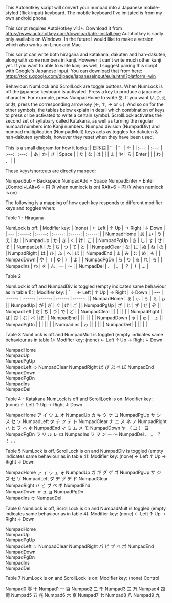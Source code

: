 This Autohotkey script will convert your numpad into a Japanese mobile-styled (flick input) keyboard. 
The mobile keyboard I've imitated is from my own android phone.

This script requires AutoHotkey v1.1+. Download it from https://www.autohotkey.com/download/ahk-install.exe
Autohotkey is sadly only available on Windows. In the future I would like to make a version which also works on Linux and Mac.

This script can write both hiragana and katakana, dakuten and han-dakuten, along with some numbers in kanji. However it can't write much other kanji yet.
If you want to able to write kanji as well, I suggest pairing this script with Google's Japanese Input. You can download that from here: 
https://tools.google.com/dlpage/japaneseinput/eula.html?platform=win

Behaviour: 
NumLock and ScrollLock are toggle buttons. When NumLock is off the japanese keyboard is activated. 
Press a key to produce a japanese character. For example, press NumpadHome to write あ. If you want い,う,え or お, 
press the corresponding arrow key (←, ↑, → or ↓). And so on for the other symbols, the tables below explain in detail 
which combination of keys to press or be activated to write a certain symbol.
ScrollLock activates the second set of syllabary called Katakana, as well as turning the regular numpad numbers into Kanji numbers.
Numpad division (NumpadDiv) and numpad multiplication (NumpadMult) keys acts as toggles for dakuten & han-dakuten symbols, 
however they reset when they have been used. 

This is a small diagram for how it looks:
| 日本語 | ゛ | ゜ | ← |
| :---: | :---: | :---: | :---: |
| あ | か | さ | Space |
| た | な | は |  |
| ま | や | ら | Enter |
|  | わ | 、 |  |
	  
These keys/shortcuts are directly mapped:

NumpadSub 		= Backspace
NumpadAdd 		= Space
NumpadEnter 		= Enter
LControl+LAlt+6		= 円 (¥ when numlock is on)
RAlt+6			= 円 (¥ when numlock is on)

The following is a mapping of how each key responds to different modifier keys and toggles when:

Table 1 - Hiragana

NumLock is off:
| Modifier key: | (none) | ← Left | ↑ Up | → Right | ↓ Down |
| --- | :-----: | :-----: | :-----: | :-----: | :-----: |
| NumpadHome | あ | い | う | え | お |
| NumpadUp | か | き | く | け | こ |
| NumpadPgUp | さ | し | す | せ | そ |
| NumpadLeft | た | ち | つ | て | と |
| NumpadClear | な | に | ぬ | ね | の |
| NumpadRight | は | ひ | ふ | へ | ほ |
| NumpadEnd | ま | み | む | め | も |
| NumpadDown | や | （ | ゆ | ） | よ |
| NumpadPgDn | ら | り | る | れ | ろ |
| NumpadIns | わ | を | ん | ー | 〜 |
| NumpadDel | 、 | 。 | ？ | ！ | … |


Table  2

NumLock is off and NumpadDiv is toggled (empty indicates same behaviour as in table 1):
| Modifier key: | ゛ | ← Left | ↑ Up | → Right | ↓ Down |
| --- | :-----: | :-----: | :-----: | :-----: | :-----: |
| NumpadHome | ぁ | ぃ | ぅ | ぇ | ぉ |
| NumpadUp | が | ぎ | ぐ | げ | ご |
| NumpadPgUp | ざ | じ | ず | ぜ | ぞ |
| NumpadLeft | だ | ぢ | づ | で | ど |
| NumpadClear |   |   |   |   |   |
| NumpadRight | ば | び | ぶ | べ | ぼ |
| NumpadEnd |   |   |   |   |   |
| NumpadDown | ゃ |   | ゅ |   | ょ |
| NumpadPgDn |   |   |   |   |   |
| NumpadIns | ゎ |   |   |   |   |
| NumpadDel |   |   |   |   |   |

Table  3
NumLock is off and NumpadMult is toggled (empty indicates same behaviour as in table 1):
Modifier key:		(none)		← Left		↑ Up		→ Right		↓ Down
			
NumpadHome			
NumpadUp		
NumpadPgUp		
NumpadLeft						っ
NumpadClear	
NumpadRight		ぱ		ぴ		ぷ		ぺ		ぽ
NumpadEnd		
NumpadDown		
NumpadPgDn		
NumpadIns		
NumpadDel	

Table  4 - Katakana
NumLock is off and ScrollLock is on:
Modifier key:		(none)		← Left		↑ Up		→ Right		↓ Down
			
NumpadHome		ア		イ		ウ		エ		オ
NumpadUp		カ		キ		ク		ケ		コ
NumpadPgUp		サ		シ		ス		セ		ソ
NumpadLeft		タ		チ		ツ		テ		ト
NumpadClear		ナ		ニ		ヌ		ネ		ノ
NumpadRight		ハ		ヒ		フ		ヘ		ホ
NumpadEnd		マ		ミ		ム		メ		モ
NumpadDown		ヤ		（		ユ		）		ヨ
NumpadPgDn		ラ		リ		ル		レ		ロ
NumpadIns		ワ		ヲ		ン		ー		〜
NumpadDel		、		。		？		！		…

Table  5
NumLock is off, ScrollLock is on and NumpadDiv is toggled (empty indicates same behaviour as in table 4):
Modifier key:		(none)		← Left		↑ Up		→ Right		↓ Down
			
NumpadHome		ァ		ィ		ゥ		ェ		ォ
NumpadUp		ガ		ギ		グ		ゲ		ゴ
NumpadPgUp		ザ		ジ		ズ		ゼ		ゾ
NumpadLeft		ダ		ヂ		ヅ		デ		ド
NumpadClear		
NumpadRight		バ		ビ		ブ		ベ		ボ
NumpadEnd		
NumpadDown		ャ				ュ				ョ
NumpadPgDn		
NumpadIns		ヮ
NumpadDel		

Table  6
NumLock is off, ScrollLock is on and NumpadMult is toggled (empty indicates same behaviour as in table 4):
Modifier key:		(none)		← Left		↑ Up		→ Right		↓ Down
			
NumpadHome		
NumpadUp		
NumpadPgUp		
NumpadLeft						ッ
NumpadClear
NumpadRight		パ		ピ		プ		ペ		ポ
NumpadEnd		
NumpadDown		
NumpadPgDn		
NumpadIns		
NumpadDel	

Table  7
NumLock is on and ScrollLock is on:
Modifier key:		(none)		Control
			
Numpad0 		零		十
Numpad1 		一		百
Numpad2 		二		千
Numpad3 		三		万
Numpad4 		四		億
Numpad5 		五		兆
Numpad6 		六		京
Numpad7			七
Numpad8			八
Numpad9			九

